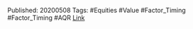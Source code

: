 
Published: 20200508
Tags: #Equities #Value #Factor_Timing #Factor_Timing #AQR 
[Link](obsidian://open?vault=Akul's%20Notebook&file=Library_Personal%2Fjournals%2Cmagazines%2FAQR%2FIs%20Systematic%20Value%20Investing%20Dead.pdf)